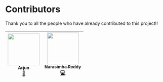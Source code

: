 # Contributors

Thank you to all the people who have already contributed to this project!!
<!-- ALL-CONTRIBUTORS-LIST:START - Do not remove or modify this section -->
<!-- prettier-ignore -->
| [<img src="https://avatars3.githubusercontent.com/u/9337254?v=4" width="100px;"/><br /><sub><b>Arjun</b></sub>](https://github.com/Arjun-sna)<br />[📖](https://github.com/codebrahma/gamification-platform-backend/commits?author=Arjun-sna "Documentation") | [<img src="https://avatars2.githubusercontent.com/u/15666160?v=4" width="100px;"/><br /><sub><b>Narasimha Reddy </b></sub>](https://narasimha-geek.github.io)<br />[💻](https://github.com/codebrahma/gamification-platform-backend/commits?author=NarasimhaReddyY "Code") |
| :---: | :---: |
<!-- ALL-CONTRIBUTORS-LIST:END -->